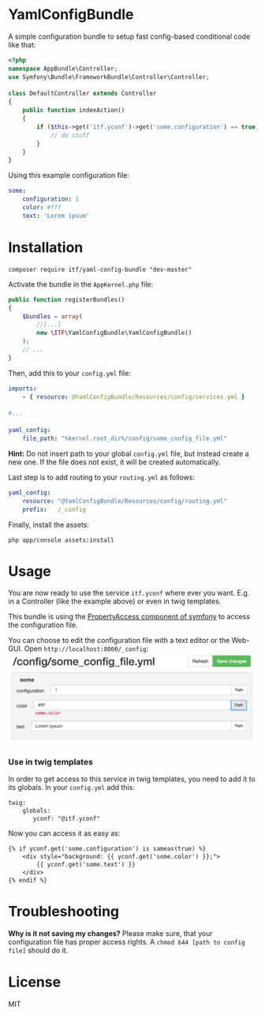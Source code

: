 # YamlConfigBundle
A simple configuration bundle to setup fast config-based conditional code like that:
```php
<?php
namespace AppBundle\Controller;
use Symfony\Bundle\FrameworkBundle\Controller\Controller;

class DefaultController extends Controller
{
    public function indexAction()
    {
        if ($this->get('itf.yconf')->get('some.configuration') == true) {
            // do stuff
        } 
    }
}
```

Using this example configuration file:
```yml
some:
    configuration: 1
    color: #fff
    text: 'Lorem ipsum'
```

# Installation
```
composer require itf/yaml-config-bundle "dev-master"
```

Activate the bundle in the `AppKernel.php` file:
```php
public function registerBundles() 
{
    $bundles = array(
        //[...]
        new \ITF\YamlConfigBundle\YamlConfigBundle()
    );
    // ...
}    
```

Then, add this to your `config.yml` file:
```yaml
imports:
    - { resource: @YamlConfigBundle/Resources/config/services.yml }

#... 
    
yaml_config:
    file_path: "%kernel.root_dir%/config/some_config_file.yml"
```
**Hint:** Do not insert path to your global `config.yml` file, but instead create a new one. If the file does not exist, it will be created automatically.

Last step is to add routing to your `routing.yml` as follows:
```yml
yaml_config:
    resource: "@YamlConfigBundle/Resources/config/routing.yml"
    prefix:   /_config
```

Finally, install the assets:
```
php app/console assets:install
```

# Usage
You are now ready to use the service `itf.yconf` where ever you want. E.g. in a Controller (like the example above) or even in twig templates.

This bundle is using the [PropertyAccess component of symfony](http://symfony.com/doc/current/components/property_access/introduction.html) to access the configuration file. 

You can choose to edit the configuration file with a text editor or the Web-GUI. Open `http://localhost:8000/_config`:
![web gui](Resources/doc/yaml_config_web_gui.png)


### Use in twig templates
In order to get access to this service in twig templates, you need to add it to its globals. In your `config.yml` add this:
```
twig:
    globals:
       yconf: "@itf.yconf"
```
Now you can access it as easy as:
```twig
{% if yconf.get('some.configuration') is sameas(true) %}
    <div style="background: {{ yconf.get('some.color') }};">
        {{ yconf.get('some.text') }}
    </div>
{% endif %}
```


 
# Troubleshooting
**Why is it not saving my changes?**
Please make sure, that your configuration file has proper access rights. A `chmod 644 [path to config file]` should do it.

# License
MIT